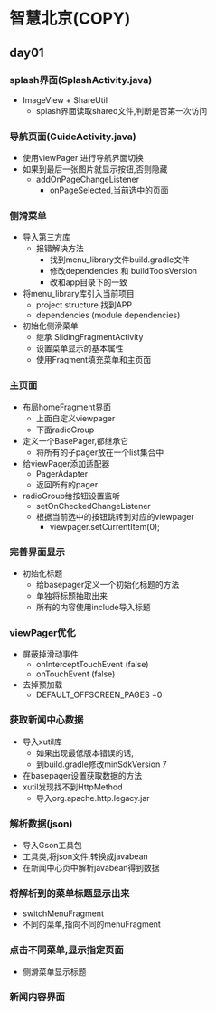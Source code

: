 # 智慧北京(COPY)

## day01

### splash界面(SplashActivity.java)
- ImageView + ShareUtil
  - splash界面读取shared文件,判断是否第一次访问

### 导航页面(GuideActivity.java)
- 使用viewPager 进行导航界面切换
- 如果到最后一张图片就显示按钮,否则隐藏
  - addOnPageChangeListener
    - onPageSelected,当前选中的页面

### 侧滑菜单
- 导入第三方库
  - 报错解决方法
    - 找到menu_library文件build.gradle文件
    - 修改dependencies 和 buildToolsVersion
    - 改和app目录下的一致
 - 将menu_library库引入当前项目
   - project structure 找到APP
   - dependencies (module dependencies)
 - 初始化侧滑菜单
   - 继承 SlidingFragmentActivity
   - 设置菜单显示的基本属性
   - 使用Fragment填充菜单和主页面

### 主页面
  - 布局homeFragment界面
    - 上面自定义viewpager
    - 下面radioGroup
   - 定义一个BasePager,都继承它
     - 将所有的子pager放在一个list集合中
   - 给viewPager添加适配器
      - PagerAdapter
      - 返回所有的pager
  - radioGroup给按钮设置监听
    - setOnCheckedChangeListener
    - 根据当前选中的按钮跳转到对应的viewpager
      - viewpager.setCurrentItem(0);

### 完善界面显示
  - 初始化标题
    - 给basepager定义一个初始化标题的方法
    - 单独将标题抽取出来
    - 所有的内容使用include导入标题

### viewPager优化
  - 屏蔽掉滑动事件
    - onInterceptTouchEvent (false)
    - onTouchEvent (false)
  - 去掉预加载
    - DEFAULT_OFFSCREEN_PAGES =0

### 获取新闻中心数据
  - 导入xutil库
    - 如果出现最低版本错误的话,
    - 到build.gradle修改minSdkVersion 7
  - 在basepager设置获取数据的方法
  - xutil发现找不到HttpMethod
    - 导入org.apache.http.legacy.jar

### 解析数据(json)
  - 导入Gson工具包
  - 工具类,将json文件,转换成javabean
  - 在新闻中心页中解析javabean得到数据

### 将解析到的菜单标题显示出来
  - switchMenuFragment
  - 不同的菜单,指向不同的menuFragment

### 点击不同菜单,显示指定页面
  - 侧滑菜单显示标题

### 新闻内容界面